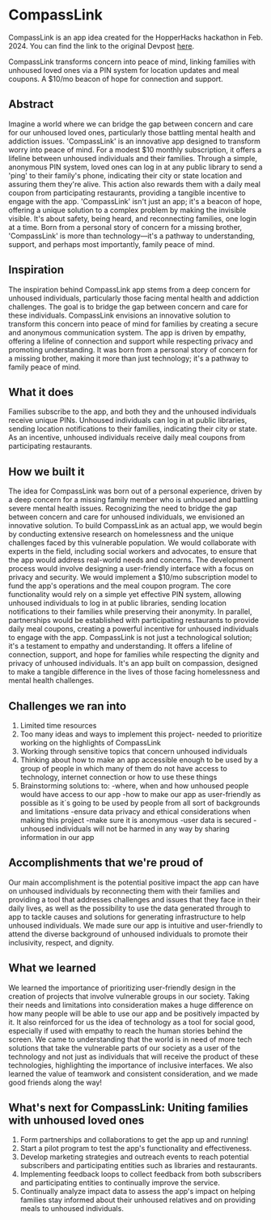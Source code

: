 # CompassLink
CompassLink is an app idea created for the HopperHacks hackathon in Feb. 2024.
You can find the link to the original Devpost [here](https://devpost.com/software/compasslink-uniting-families-with-unhoused-loved-ones#updates).

CompassLink transforms concern into peace of mind, linking families with unhoused loved ones via a PIN system for location updates and meal coupons. A $10/mo beacon of hope for connection and support.

## Abstract
Imagine a world where we can bridge the gap between concern and care for our unhoused loved ones, particularly those battling mental health and addiction issues. 'CompassLink' is an innovative app designed to transform worry into peace of mind. For a modest $10 monthly subscription, it offers a lifeline between unhoused individuals and their families. Through a simple, anonymous PIN system, loved ones can log in at any public library to send a 'ping' to their family's phone, indicating their city or state location and assuring them they're alive. This action also rewards them with a daily meal coupon from participating restaurants, providing a tangible incentive to engage with the app. 'CompassLink' isn't just an app; it's a beacon of hope, offering a unique solution to a complex problem by making the invisible visible. It's about safety, being heard, and reconnecting families, one login at a time. Born from a personal story of concern for a missing brother, 'CompassLink' is more than technology—it's a pathway to understanding, support, and perhaps most importantly, family peace of mind.

## Inspiration
The inspiration behind CompassLink app stems from a deep concern for unhoused individuals, particularly those facing mental health and addiction challenges. The goal is to bridge the gap between concern and care for these individuals. CompassLink envisions an innovative solution to transform this concern into peace of mind for families by creating a secure and anonymous communication system. The app is driven by empathy, offering a lifeline of connection and support while respecting privacy and promoting understanding. It was born from a personal story of concern for a missing brother, making it more than just technology; it's a pathway to family peace of mind.

## What it does
Families subscribe to the app, and both they and the unhoused individuals receive unique PINs. Unhoused individuals can log in at public libraries, sending location notifications to their families, indicating their city or state. As an incentive, unhoused individuals receive daily meal coupons from participating restaurants.

## How we built it
The idea for CompassLink was born out of a personal experience, driven by a deep concern for a missing family member who is unhoused and battling severe mental health issues. Recognizing the need to bridge the gap between concern and care for unhoused individuals, we envisioned an innovative solution. To build CompassLink as an actual app, we would begin by conducting extensive research on homelessness and the unique challenges faced by this vulnerable population. We would collaborate with experts in the field, including social workers and advocates, to ensure that the app would address real-world needs and concerns. The development process would involve designing a user-friendly interface with a focus on privacy and security. We would implement a $10/mo subscription model to fund the app's operations and the meal coupon program. The core functionality would rely on a simple yet effective PIN system, allowing unhoused individuals to log in at public libraries, sending location notifications to their families while preserving their anonymity. In parallel, partnerships would be established with participating restaurants to provide daily meal coupons, creating a powerful incentive for unhoused individuals to engage with the app. CompassLink is not just a technological solution; it's a testament to empathy and understanding. It offers a lifeline of connection, support, and hope for families while respecting the dignity and privacy of unhoused individuals. It's an app built on compassion, designed to make a tangible difference in the lives of those facing homelessness and mental health challenges.

## Challenges we ran into
1. Limited time resources
2. Too many ideas and ways to implement this project- needed to prioritize working on the highlights of CompassLink
3. Working through sensitive topics that concern unhoused individuals
4. Thinking about how to make an app accessible enough to be used by a group of people in which many of them do not have access to technology, internet connection or how to use these things 
5. Brainstorming solutions to:
-where, when and how unhoused people would have access to our app 
-how to make our app as user-friendly as possible as it´s going to be used by people from all sort of backgrounds and limitations 
-ensure data privacy and ethical considerations when making this project
-make sure it is anonymous
-user data is secured 
-unhoused individuals will not be harmed in any way by sharing information in our app

## Accomplishments that we're proud of
Our main accomplishment is the potential positive impact the app can have on unhoused individuals by reconnecting them with their families and providing a tool that addresses challenges and issues that they face in their daily lives, as well as the possibility to use the data generated through to app to tackle causes and solutions for generating infrastructure to help unhoused individuals. We made sure our app is intuitive and user-friendly to attend the diverse background of unhoused individuals to promote their inclusivity, respect, and dignity.

## What we learned
We learned the importance of prioritizing user-friendly design in the creation of projects that involve vulnerable groups in our society. Taking their needs and limitations into consideration makes a huge difference on how many people will be able to use our app and be positively impacted by it. It also reinforced for us the idea of technology as a tool for social good, especially if used with empathy to reach the human stories behind the screen. We came to understanding that the world is in need of more tech solutions that take the vulnerable parts of our society as a user of the technology and not just as individuals that will receive the product of these technologies, highlighting the importance of inclusive interfaces. We also learned the value of teamwork and consistent consideration, and we made good friends along the way!

## What's next for CompassLink: Uniting families with unhoused loved ones
1. Form partnerships and collaborations to get the app up and running!
2. Start a pilot program to test the app's functionality and effectiveness.
3. Develop marketing strategies and outreach events to reach potential subscribers and participating entities such as libraries and restaurants.
4. Implementing feedback loops to collect feedback from both subscribers and participating entities to continually improve the service.
5. Continually analyze impact data to assess the app's impact on helping families stay informed about their unhoused relatives and on providing meals to unhoused individuals.
